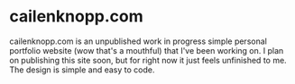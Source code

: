 # cailenknopp.com
cailenknopp.com is an unpublished work in progress simple personal portfolio website (wow that's a mouthful) that I've been working on. I plan on publishing this site soon, but for right now it just feels unfinished to me. The design is simple and easy to code.
